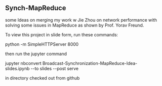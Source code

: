 ## Synch-MapReduce

some Ideas on merging my work w Jie Zhou on network performance with solving some issues in MapReduce as shown by Prof. Yorav Freund.

To view this project in slide form, run these commands: 

python -m SimpleHTTPServer 8000 

then run the jupyter command

jupyter nbconvert Broadcast-Synchronization-MapReduce-Idea-slides.ipynb --to slides --post serve


in directory checked out from github

